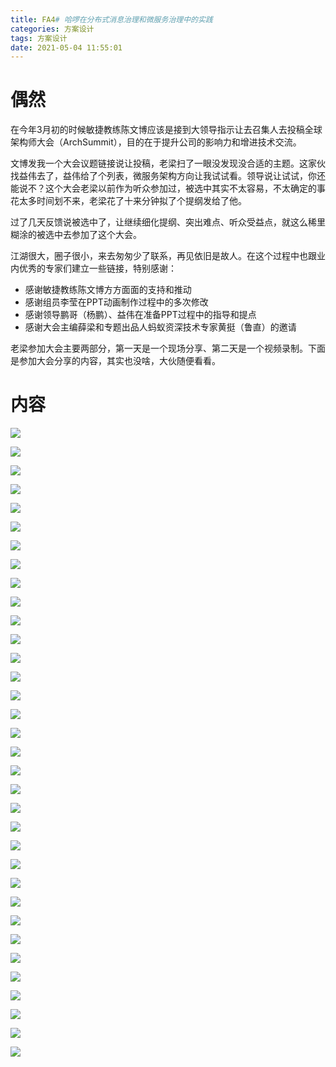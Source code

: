```yaml
---
title: FA4# 哈啰在分布式消息治理和微服务治理中的实践
categories: 方案设计
tags: 方案设计
date: 2021-05-04 11:55:01
---
```




# 偶然

在今年3月初的时候敏捷教练陈文博应该是接到大领导指示让去召集人去投稿全球架构师大会（ArchSummit），目的在于提升公司的影响力和增进技术交流。



文博发我一个大会议题链接说让投稿，老梁扫了一眼没发现没合适的主题。这家伙找益伟去了，益伟给了个列表，微服务架构方向让我试试看。领导说让试试，你还能说不？这个大会老梁以前作为听众参加过，被选中其实不太容易，不太确定的事花太多时间划不来，老梁花了十来分钟拟了个提纲发给了他。



过了几天反馈说被选中了，让继续细化提纲、突出难点、听众受益点，就这么稀里糊涂的被选中去参加了这个大会。



江湖很大，圈子很小，来去匆匆少了联系，再见依旧是故人。在这个过程中也跟业内优秀的专家们建立一些链接，特别感谢：

* 感谢敏捷教练陈文博方方面面的支持和推动
* 感谢组员李莹在PPT动画制作过程中的多次修改
* 感谢领导鹏哥（杨鹏）、益伟在准备PPT过程中的指导和提点
* 感谢大会主编薛梁和专题出品人蚂蚁资深技术专家黄挺（鲁直）的邀请



老梁参加大会主要两部分，第一天是一个现场分享、第二天是一个视频录制。下面是参加大会分享的内容，其实也没啥，大伙随便看看。





# 内容



![](https://gitee.com/laoliangcode/md-picture/raw/master/img/20210504130210.png)

![](https://gitee.com/laoliangcode/md-picture/raw/master/img/20210504130355.png)

![](https://gitee.com/laoliangcode/md-picture/raw/master/img/20210504130412.png)



![](https://gitee.com/laoliangcode/md-picture/raw/master/img/20210504130442.png)

![](https://gitee.com/laoliangcode/md-picture/raw/master/img/20210504130510.png)

![](https://gitee.com/laoliangcode/md-picture/raw/master/img/20210504130529.png)

![](https://gitee.com/laoliangcode/md-picture/raw/master/img/20210504130550.png)

![](https://gitee.com/laoliangcode/md-picture/raw/master/img/20210504130608.png)

![](https://gitee.com/laoliangcode/md-picture/raw/master/img/20210504130625.png)

![](https://gitee.com/laoliangcode/md-picture/raw/master/img/20210504130641.png)

![](https://gitee.com/laoliangcode/md-picture/raw/master/img/20210504130701.png)

![](https://gitee.com/laoliangcode/md-picture/raw/master/img/20210504130718.png)

![](https://gitee.com/laoliangcode/md-picture/raw/master/img/20210504130742.png)

![](https://gitee.com/laoliangcode/md-picture/raw/master/img/20210504130804.png)

![](https://gitee.com/laoliangcode/md-picture/raw/master/img/20210504130837.png)

![](https://gitee.com/laoliangcode/md-picture/raw/master/img/20210504130930.png)

![](https://gitee.com/laoliangcode/md-picture/raw/master/img/20210504130950.png)

![](https://gitee.com/laoliangcode/md-picture/raw/master/img/20210504131010.png)

![](https://gitee.com/laoliangcode/md-picture/raw/master/img/20210504131029.png)

![](https://gitee.com/laoliangcode/md-picture/raw/master/img/20210504131044.png)

![](https://gitee.com/laoliangcode/md-picture/raw/master/img/20210504131106.png)

![](https://gitee.com/laoliangcode/md-picture/raw/master/img/20210504131126.png)

![](https://gitee.com/laoliangcode/md-picture/raw/master/img/20210504131144.png)

![](https://gitee.com/laoliangcode/md-picture/raw/master/img/20210504131201.png)

![](https://gitee.com/laoliangcode/md-picture/raw/master/img/20210504131219.png)

![](https://gitee.com/laoliangcode/md-picture/raw/master/img/20210504131235.png)

![](https://gitee.com/laoliangcode/md-picture/raw/master/img/20210504131303.png)

![](https://gitee.com/laoliangcode/md-picture/raw/master/img/20210504131347.png)

![](https://gitee.com/laoliangcode/md-picture/raw/master/img/20210504131403.png)

![](https://gitee.com/laoliangcode/md-picture/raw/master/img/20210504131422.png)

![](https://gitee.com/laoliangcode/md-picture/raw/master/img/20210504131505.png)

![](https://gitee.com/laoliangcode/md-picture/raw/master/img/20210504131524.png)

![](https://gitee.com/laoliangcode/md-picture/raw/master/img/20210504131539.png)

![](https://gitee.com/laoliangcode/md-picture/raw/master/img/20210504183140.png)


